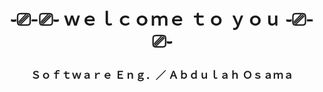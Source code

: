 <h1 align="center"> 
  ֊⎚-⎚֊ ｗｅｌｃｏｍｅ ｔｏ ｙｏｕ ֊⎚-⎚֊
</h1>
<h3 align="center">
    Ｓｏｆｔｗａｒｅ Ｅｎｇ．／ Ａｂｄｕｌａｈ Ｏｓａｍａ  
</h3>


